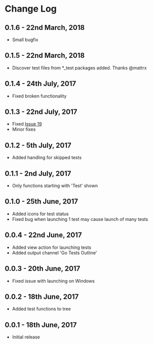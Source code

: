 # Change Log

## 0.1.6 - 22nd March, 2018

- Small bugfix

## 0.1.5 - 22nd March, 2018

- Discover test files from *_test packages added. Thanks @mattrx

## 0.1.4 - 24th July, 2017

- Fixed broken functionality

## 0.1.3 - 22nd July, 2017

- Fixed [Issue 19](https://github.com/rpeshkov/vscode-go-tests-outline/issues/19)
- Minor fixes

## 0.1.2 - 5th July, 2017

- Added handling for skipped tests

## 0.1.1 - 2nd July, 2017

- Only functions starting with 'Test' shown

## 0.1.0 - 25th June, 2017

- Added icons for test status
- Fixed bug when launching 1 test may cause launch of many tests

## 0.0.4 - 22nd June, 2017

- Added view action for launching tests
- Added output channel 'Go Tests Outline'

## 0.0.3 - 20th June, 2017

- Fixed issue with launching on Windows

## 0.0.2 - 18th June, 2017

- Added test functions to tree

## 0.0.1 - 18th June, 2017

- Initial release
